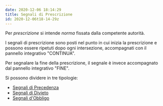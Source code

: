 ```yaml
---
date: 2020-12-06 18:14:29
title: Segnali di Prescrizione
id: 2020-12-06t18-14-29z
---
```


Per _prescrizione_ si intende _norma_ fissata dalla competente autorità.

I segnali di prescrizione sono posti nel punto in cui inizia la prescrizione e
possono essere ripetuti dopo ogni intersezione, accompagnati con il pannello
integrativo "CONTINUA".

Per segnalare la fine della prescrizione, il segnale è invece accompagnato dal
pannello integrativo "FINE".

Si possono dividere in tre tipologie:

- [Segnali di Precedenza](./2020-12-20t16-42-15z.md)
- [Segnali di Divieto](./2020-12-20t16-42-39z.md)
- [Segnali d'Obbligo](./2020-12-20t16-44-08z.md)
